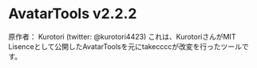 # AvatarTools v2.2.2

原作者： Kurotori (twitter: @kurotori4423)
これは、KurotoriさんがMIT Lisenceとして公開したAvatarToolsを元にtakeccccが改変を行ったツールです。
